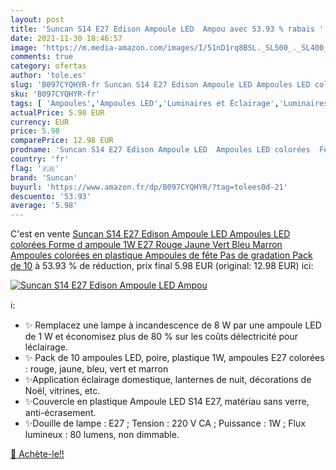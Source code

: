 ```yaml
---
layout: post
title: 'Suncan S14 E27 Edison Ampoule LED  Ampou avec 53.93 % rabais '
date: 2021-11-30 18:46:57
image: 'https://m.media-amazon.com/images/I/51nD1rq8BSL._SL500_._SL400_.jpg'
comments: true
category: ofertas
author: 'tole.es'
slug: 'B097CYQHYR-fr Suncan S14 E27 Edison Ampoule LED Ampoules LED colorées...'
sku: 'B097CYQHYR-fr'
tags: [ 'Ampoules','Ampoules LED','Luminaires et Éclairage','Luminaires et éclairage','suncan', ]
actualPrice: 5.98 EUR
currency: EUR
price: 5.98
comparePrice: 12.98 EUR
prodname: 'Suncan S14 E27 Edison Ampoule LED  Ampoules LED colorées  Forme d ampoule 1W E27 Rouge Jaune Vert Bleu Marron  Ampoules colorées en plastique Ampoules de fête  Pas de gradation Pack de 10'
country: 'fr'
flag: '🇫🇷'
brand: 'Suncan'
buyurl: 'https://www.amazon.fr/dp/B097CYQHYR/?tag=tolees0d-21'
descuento: '53.93'
average: '5.98'
---
```


C'est en vente [Suncan S14 E27 Edison Ampoule LED  Ampoules LED colorées  Forme d ampoule 1W E27 Rouge Jaune Vert Bleu Marron  Ampoules colorées en plastique Ampoules de fête  Pas de gradation Pack de 10](https://www.amazon.fr/dp/B097CYQHYR/?tag=tolees0d-21)  à  53.93 % de réduction, prix final  5.98 EUR (original: 12.98 EUR) ici:

[![Suncan S14 E27 Edison Ampoule LED  Ampou](https://m.media-amazon.com/images/I/51nD1rq8BSL._SL500_._SL400_.jpg)](https://www.amazon.fr/dp/B097CYQHYR/?tag=tolees0d-21)

ℹ️:

- ✨ Remplacez une lampe à incandescence de 8 W par une ampoule LED de 1 W et économisez plus de 80 % sur les coûts délectricité pour léclairage.
- ✨ Pack de 10 ampoules LED, poire, plastique 1W, ampoules E27 colorées : rouge, jaune, bleu, vert et marron
- ✨Application éclairage domestique, lanternes de nuit, décorations de Noël, vitrines, etc.
- ✨Couvercle en plastique Ampoule LED S14 E27, matériau sans verre, anti-écrasement.
- ✨Douille de lampe : E27 ; Tension : 220 V CA ; Puissance : 1W ; Flux lumineux : 80 lumens, non dimmable.

[🛒 Achète-le!!](https://www.amazon.fr/dp/B097CYQHYR/?tag=tolees0d-21)
